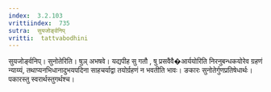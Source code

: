 ```yaml
---
index:  3.2.103
vrittiindex:  735
sutra:  सुयजोर्ङ्वनिप्
vritti:  tattvabodhini 
---
```


सुयजोर्ङ्वनिप्। सुनोतेरिति। षुञ् अभषवे। यद्यपीह सु गतौ , षु प्रसवैवै�आर्ययोरिति निरनुबन्धकयोरेव ग्रहणं न्याय्यं, तथाप्यनभिधानादुभयपदिना साहचर्याद्वा तयोर्ग्रहणं न भवतीति भावः। ङकारः सुनोतेर्गुणप्रतिषेधार्थः। पकारस्तु स्वरार्थस्तुगर्थश्च। 

